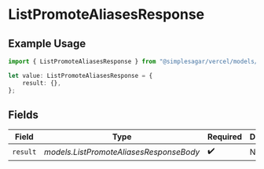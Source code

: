 # ListPromoteAliasesResponse

## Example Usage

```typescript
import { ListPromoteAliasesResponse } from "@simplesagar/vercel/models/listpromotealiasesop.js";

let value: ListPromoteAliasesResponse = {
    result: {},
};
```

## Fields

| Field                                   | Type                                    | Required                                | Description                             |
| --------------------------------------- | --------------------------------------- | --------------------------------------- | --------------------------------------- |
| `result`                                | *models.ListPromoteAliasesResponseBody* | :heavy_check_mark:                      | N/A                                     |